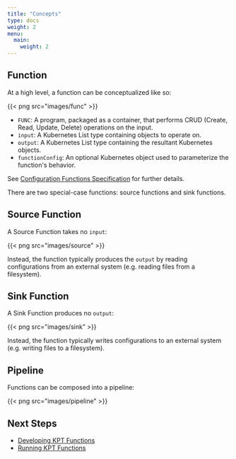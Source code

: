 ```yaml
---
title: "Concepts"
type: docs
weight: 2
menu:
  main:
    weight: 2
---
```


## Function

At a high level, a function can be conceptualized like so:

{{< png src="images/func" >}}

- `FUNC`: A program, packaged as a container, that performs CRUD (Create, Read, Update,
  Delete) operations on the input.
- `input`: A Kubernetes List type containing objects to operate on.
- `output`: A Kubernetes List type containing the resultant Kubernetes objects.
- `functionConfig`: An optional Kubernetes object used to parameterize the function's behavior.

See [Configuration Functions Specification][spec] for further details.

There are two special-case functions: source functions and sink functions.

## Source Function

A Source Function takes no `input`:

{{< png src="images/source" >}}

Instead, the function typically produces the `output` by reading configurations from an external
system (e.g. reading files from a filesystem).

## Sink Function

A Sink Function produces no `output`:

{{< png src="images/sink" >}}

Instead, the function typically writes configurations to an external system (e.g. writing files to a filesystem).

## Pipeline

Functions can be composed into a pipeline:

{{< png src="images/pipeline" >}}

## Next Steps

- [Developing KPT Functions](../develop)
- [Running KPT Functions](../run)

[spec]: https://github.com/kubernetes-sigs/kustomize/blob/master/cmd/config/docs/api-conventions/functions-spec.md
